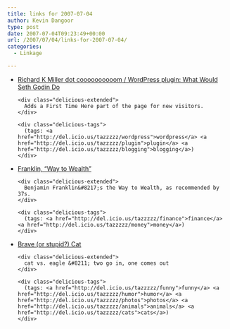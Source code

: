 ```yaml
---
title: links for 2007-07-04
author: Kevin Dangoor
type: post
date: 2007-07-04T09:23:49+00:00
url: /2007/07/04/links-for-2007-07-04/
categories:
  - Linkage

---
```

<ul class="delicious">
  <li>
    <div class="delicious-link">
      <a href="http://www.richardkmiller.com/blog/wordpress-plugin-what-would-seth-godin-do/">Richard K Miller dot coooooooooom / WordPress plugin: What Would Seth Godin Do</a>
    </div>
    
    <div class="delicious-extended">
      Adds a First Time Here part of the page for new visitors.
    </div>
    
    <div class="delicious-tags">
      (tags: <a href="http://del.icio.us/tazzzzz/wordpress">wordpress</a> <a href="http://del.icio.us/tazzzzz/plugin">plugin</a> <a href="http://del.icio.us/tazzzzz/blogging">blogging</a>)
    </div>
  </li>
  
  <li>
    <div class="delicious-link">
      <a href="http://itech.fgcu.edu/faculty/wohlpart/alra/franklin.htm">Franklin, &#8220;Way to Wealth&#8221;</a>
    </div>
    
    <div class="delicious-extended">
      Benjamin Franklin&#8217;s the Way to Wealth, as recommended by 37s.
    </div>
    
    <div class="delicious-tags">
      (tags: <a href="http://del.icio.us/tazzzzz/finance">finance</a> <a href="http://del.icio.us/tazzzzz/money">money</a>)
    </div>
  </li>
  
  <li>
    <div class="delicious-link">
      <a href="http://www.i-am-bored.com/bored_link.cfm?link_id=10626">Brave (or stupid?) Cat</a>
    </div>
    
    <div class="delicious-extended">
      cat vs. eagle &#8211; two go in, one comes out
    </div>
    
    <div class="delicious-tags">
      (tags: <a href="http://del.icio.us/tazzzzz/funny">funny</a> <a href="http://del.icio.us/tazzzzz/humor">humor</a> <a href="http://del.icio.us/tazzzzz/photos">photos</a> <a href="http://del.icio.us/tazzzzz/animals">animals</a> <a href="http://del.icio.us/tazzzzz/cats">cats</a>)
    </div>
  </li>
</ul>